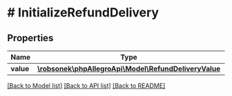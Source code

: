 # # InitializeRefundDelivery

## Properties

Name | Type | Description | Notes
------------ | ------------- | ------------- | -------------
**value** | [**\robsonek\phpAllegroApi\Model\RefundDeliveryValue**](RefundDeliveryValue.md) |  | [optional]

[[Back to Model list]](../../README.md#models) [[Back to API list]](../../README.md#endpoints) [[Back to README]](../../README.md)
